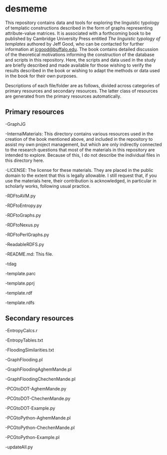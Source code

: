 desmeme
=======

This repository contains data and tools for exploring the linguistic typology of templatic constructions described in the form of graphs representing attribute-value matrices. It is associated with a forthcoming book to be published by Cambridge University Press entitled *The linguistic typology of templates* authored by Jeff Good, who can be contacted for further information at jcgood@buffalo.edu. The book contains detailed discussion of the theoretical motivations informing the construction of the database and scripts in this repository. Here, the scripts and data used in the study are briefly described and made available for those wishing to verify the results described in the book or wishing to adapt the methods or data used in the book for their own purposes.

Descriptions of each file/folder are as follows, divided across categories of primary resources and secondary resources. The latter class of resources are generated from the primary resources automatically.

Primary resources
-----------------

-GraphJG

-InternalMaterials: This directory contains various resources used in the creation of the book mentioned above, and included in the repository to assist my own project management, but which are only indirectly connected to the research questions that most of the materials in this repository are intended to explore. Because of this, I do not describe the individual files in this directory here.

-LICENSE: The license for these materials. They are placed in the public domain to the extent that this is legally allowable. I still request that, if you use the materials here, their contribution is acknowledged, in particular in scholarly works, following usual practice.

-RDFtoAVM.py

-RDFtoEntropy.py

-RDFtoGraphs.py

-RDFtoNexus.py

-RDFtoPerlGraphs.py

-ReadableRDFS.py

-README.md: This file.

-tdag

-template.parc

-template.pprj

-template.rdf

-template.rdfs


Secondary resources
-------------------


-EntropyCalcs.r

-EntropyTables.txt

-FloodingSimilarities.txt

-GraphFlooding.pl

-GraphFloodingAghemMande.pl

-GraphFloodingChechenMande.pl


-PCGtoDOT-AghemMande.py

-PCGtoDOT-ChechenMande.py

-PCGtoDOT-Example.py

-PCGtoPython-AghemMande.pl

-PCGtoPython-ChechenMande.pl

-PCGtoPython-Example.pl





-updateAll.py
